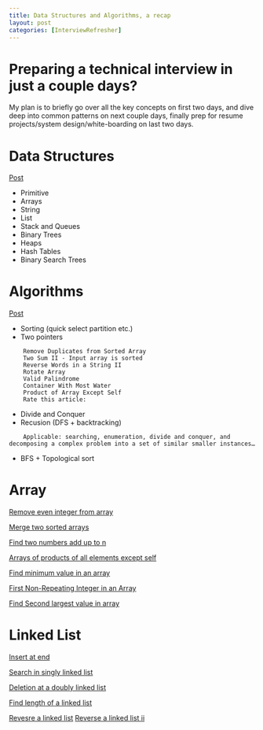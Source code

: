 ```yaml
---
title: Data Structures and Algorithms, a recap
layout: post
categories: [InterviewRefresher]
---
```


# Preparing a technical interview in just a couple days?

My plan is to briefly go over all the key concepts on first two days, and dive deep into common patterns on next couple days, finally prep for resume projects/system design/white-boarding on last two days. 

# Data Structures

[Post](https://techbrave.github.io/2019/08/18/datastructure.html)

- Primitive 
- Arrays
- String
- List
- Stack and Queues
- Binary Trees
- Heaps
- Hash Tables
- Binary Search Trees 

# Algorithms

[Post](https://techbrave.github.io/epi_java/2019/08/19/algorithms.html)

- Sorting (quick select partition etc.)
- Two pointers
```
    Remove Duplicates from Sorted Array
    Two Sum II - Input array is sorted
    Reverse Words in a String II
    Rotate Array
    Valid Palindrome
    Container With Most Water
    Product of Array Except Self
    Rate this article:
```
- Divide and Conquer
- Recusion (DFS + backtracking)
```
    Applicable: searching, enumeration, divide and conquer, and decomposing a complex problem into a set of similar smaller instances…
```
- BFS + Topological sort

# Array
[Remove even integer from array](https://www.educative.io/courses/data-structures-in-java-an-interview-refresher/3jwxgpxRq0n)

[Merge two sorted arrays](https://www.educative.io/courses/data-structures-in-java-an-interview-refresher/xV2WB4rl0lq)

[Find two numbers add up to n](https://www.educative.io/courses/data-structures-in-java-an-interview-refresher/xVl0WZ09nY9)

[Arrays of products of all elements except self](https://www.educative.io/courses/data-structures-in-java-an-interview-refresher/7nYN4DBMBDA)

[Find minimum value in an array](https://www.educative.io/courses/data-structures-in-java-an-interview-refresher/RMlvBQ7YRgR)

[First Non-Repeating Integer in an Array](https://www.educative.io/courses/data-structures-in-java-an-interview-refresher/m274vRXDnMp)

[Find Second largest value in array](https://www.educative.io/courses/data-structures-in-java-an-interview-refresher/xVL8RlZ210r)


# Linked List
[Insert at end](https://www.educative.io/courses/data-structures-in-java-an-interview-refresher/YQ5l1Gx3OnY)

[Search in singly linked list](https://www.educative.io/courses/data-structures-in-java-an-interview-refresher/B8ND20nz9Kx)

[Deletion at a doubly linked list](https://www.educative.io/courses/data-structures-in-java-an-interview-refresher/N0ZwvQR25mD)

[Find length of a linked list](https://www.educative.io/courses/data-structures-in-java-an-interview-refresher/qVZBQMAN1zD)

[Revesre a linked list](https://leetcode.com/problems/reverse-linked-list/submissions/)
[Reverse a linked list ii](https://leetcode.com/problems/reverse-linked-list-ii/submissions/)
